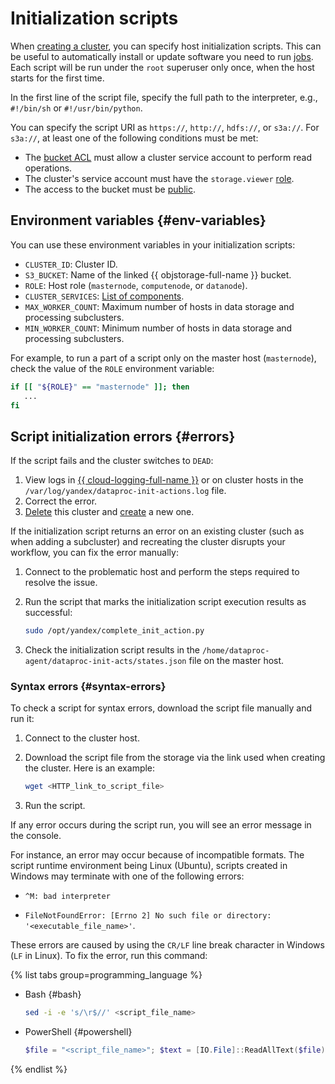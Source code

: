 # Initialization scripts

When [creating a cluster](../operations/cluster-create.md), you can specify host initialization scripts. This can be useful to automatically install or update software you need to run [jobs](./jobs.md). Each script will be run under the `root` superuser only once, when the host starts for the first time.

In the first line of the script file, specify the full path to the interpreter, e.g., `#!/bin/sh` or `#!/usr/bin/python`.

You can specify the script URI as `https://`, `http://`, `hdfs://`, or `s3a://`. For `s3a://`, at least one of the following conditions must be met:

* The [bucket ACL](../../storage/operations/buckets/edit-acl.md) must allow a cluster service account to perform read operations.
* The cluster's service account must have the `storage.viewer` [role](../../iam/operations/sa/assign-role-for-sa.md).
* The access to the bucket must be [public](../../storage/operations/buckets/bucket-availability.md).

## Environment variables {#env-variables}

You can use these environment variables in your initialization scripts:

* `CLUSTER_ID`: Cluster ID.
* `S3_BUCKET`: Name of the linked {{ objstorage-full-name }} bucket.
* `ROLE`: Host role (`masternode`, `computenode`, or `datanode`).
* `CLUSTER_SERVICES`: [List of components](../concepts/environment).
* `MAX_WORKER_COUNT`: Maximum number of hosts in data storage and processing subclusters.
* `MIN_WORKER_COUNT`: Minimum number of hosts in data storage and processing subclusters.

For example, to run a part of a script only on the master host (`masternode`), check the value of the `ROLE` environment variable:

```bash
if [[ "${ROLE}" == "masternode" ]]; then
   ...
fi
```

## Script initialization errors {#errors}

If the script fails and the cluster switches to `DEAD`:

1. View logs in [{{ cloud-logging-full-name }}](../../logging/operations/read-logs.md) or on cluster hosts in the `/var/log/yandex/dataproc-init-actions.log` file.
1. Correct the error.
1. [Delete](../operations/cluster-delete.md) this cluster and [create](../operations/cluster-create.md) a new one.

If the initialization script returns an error on an existing cluster (such as when adding a subcluster) and recreating the cluster disrupts your workflow, you can fix the error manually:

1. Connect to the problematic host and perform the steps required to resolve the issue. 
1. Run the script that marks the initialization script execution results as successful:

    ```bash
    sudo /opt/yandex/complete_init_action.py
    ```

1. Check the initialization script results in the `/home/dataproc-agent/dataproc-init-acts/states.json` file on the master host.

### Syntax errors {#syntax-errors}

To check a script for syntax errors, download the script file manually and run it:

1. Connect to the cluster host.
1. Download the script file from the storage via the link used when creating the cluster. Here is an example:

   ```bash
   wget <HTTP_link_to_script_file>
   ```

1. Run the script.

If any error occurs during the script run, you will see an error message in the console.

For instance, an error may occur because of incompatible formats. The script runtime environment being Linux (Ubuntu), scripts created in Windows may terminate with one of the following errors:

* `^M: bad interpreter`

* `FileNotFoundError: [Errno 2] No such file or directory: '<executable_file_name>'`.

These errors are caused by using the `CR/LF` line break character in Windows (`LF` in Linux). To fix the error, run this command:

{% list tabs group=programming_language %}

- Bash {#bash}

  ```bash
  sed -i -e 's/\r$//' <script_file_name>
  ```

- PowerShell {#powershell}

  ```powershell
  $file = "<script_file_name>"; $text = [IO.File]::ReadAllText($file) -replace "`r`n", "`n"; [IO.File]::WriteAllText($file, $text)
  ```

{% endlist %}
